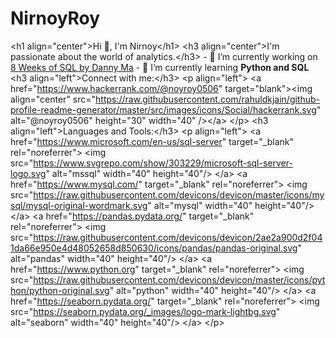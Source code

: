 # NirnoyRoy
&lt;h1 align="center">Hi 👋, I'm Nirnoy&lt;/h1> &lt;h3 align="center">I'm passionate about the world of analytics.&lt;/h3>  - 🔭 I’m currently working on [8 Weeks of SQL by Danny Ma](https://8weeksqlchallenge.com/getting-started/)  - 🌱 I’m currently learning **Python and SQL**  &lt;h3 align="left">Connect with me:&lt;/h3> &lt;p align="left"> &lt;a href="https://www.hackerrank.com/@noyroy0506" target="blank">&lt;img align="center" src="https://raw.githubusercontent.com/rahuldkjain/github-profile-readme-generator/master/src/images/icons/Social/hackerrank.svg" alt="@noyroy0506" height="30" width="40" />&lt;/a> &lt;/p>  &lt;h3 align="left">Languages and Tools:&lt;/h3> &lt;p align="left"> &lt;a href="https://www.microsoft.com/en-us/sql-server" target="_blank" rel="noreferrer"> &lt;img src="https://www.svgrepo.com/show/303229/microsoft-sql-server-logo.svg" alt="mssql" width="40" height="40"/> &lt;/a> &lt;a href="https://www.mysql.com/" target="_blank" rel="noreferrer"> &lt;img src="https://raw.githubusercontent.com/devicons/devicon/master/icons/mysql/mysql-original-wordmark.svg" alt="mysql" width="40" height="40"/> &lt;/a> &lt;a href="https://pandas.pydata.org/" target="_blank" rel="noreferrer"> &lt;img src="https://raw.githubusercontent.com/devicons/devicon/2ae2a900d2f041da66e950e4d48052658d850630/icons/pandas/pandas-original.svg" alt="pandas" width="40" height="40"/> &lt;/a> &lt;a href="https://www.python.org" target="_blank" rel="noreferrer"> &lt;img src="https://raw.githubusercontent.com/devicons/devicon/master/icons/python/python-original.svg" alt="python" width="40" height="40"/> &lt;/a> &lt;a href="https://seaborn.pydata.org/" target="_blank" rel="noreferrer"> &lt;img src="https://seaborn.pydata.org/_images/logo-mark-lightbg.svg" alt="seaborn" width="40" height="40"/> &lt;/a> &lt;/p>
